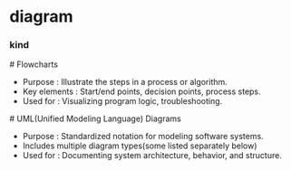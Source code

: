 # diagram

### kind

\# Flowcharts

- Purpose       : Illustrate the steps in a process or algorithm.
- Key elements  : Start/end points, decision points, process steps.
- Used for      : Visualizing program logic, troubleshooting.

\# UML(Unified Modeling Language) Diagrams

- Purpose       : Standardized notation for modeling software systems.
- Includes multiple diagram types(some listed separately below)
- Used for      : Documenting system architecture, behavior, and structure.